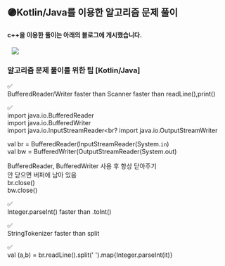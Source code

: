 ## 🟣Kotlin/Java를 이용한 알고리즘 문제 풀이
####   c++을 이용한 풀이는 아래의 블로그에 게시했습니다.
  <a href="http://ongveloper.tistory.com">
    <img 
        src="https://img.shields.io/badge/-Tech%20Blog-655ced?style=flat&link=https://ongveloper.tistory.com"
         style="height : auto; margin-left : 10px; margin-right : 10px;"/>
</a>

### 알고리즘 문제 풀이를 위한 팁 [Kotlin/Java]

✅<br>
BufferedReader/Writer faster than Scanner faster than readLine(),print()<br>

✅<br>
import java.io.BufferedReader<br>
import java.io.BufferedWriter<br>
import java.io.InputStreamReader<br?
import java.io.OutputStreamWriter<br>


val br = BufferedReader(InputStreamReader(System.`in`)<br>
val bw = BufferedWriter(OutputStreamReader(System.out)<br>

BufferedReader, BufferedWriter 사용 후 항상 닫아주기<br>
안 닫으면 버퍼에 남아 있음<br>
br.close()<br>
bw.close()<br>

✅<br>
Integer.parseInt() faster than .toInt()<br>

✅<br>
StringTokenizer faster than split<br>

✅<br>
val (a,b) = br.readLine().split(' ').map{Integer.parseInt(it)}<br>
